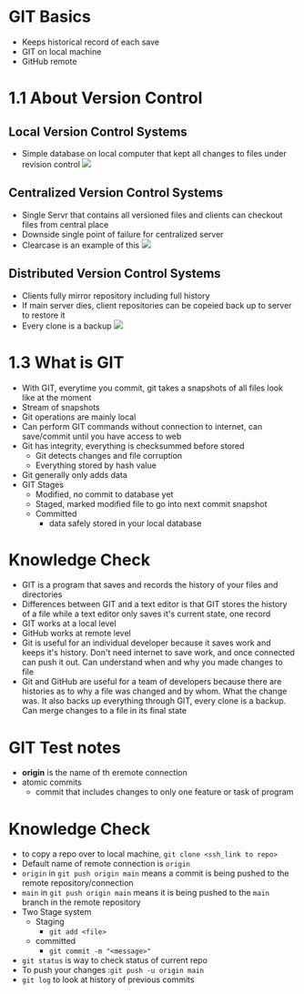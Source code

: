 # GIT Basics
* Keeps historical record of each save
* GIT on local machine
* GitHub remote

# 1.1 About Version Control
## Local Version Control Systems
* Simple database on local computer that kept all changes to files under revision control
![](https://git-scm.com/book/en/v2/images/local.png)
## Centralized Version Control Systems
* Single Servr that contains all versioned files and clients can checkout files from central place
* Downside single point of failure for centralized server
* Clearcase is an example of this
![](https://git-scm.com/book/en/v2/images/centralized.png)

## Distributed Version Control Systems
* Clients fully mirror repository including full history
* If main server dies, client repositories can be copeied back up to server to restore it
* Every clone is a backup
![](https://git-scm.com/book/en/v2/images/distributed.png)

# 1.3 What is GIT
* With GIT, everytime you commit, git takes a snapshots of all files look like at the moment
* Stream of snapshots
* Git operations are mainly local
* Can perform GIT commands without connection to internet, can save/commit until you have access to web
* Git has integrity, everything is checksummed before stored
    * Git detects changes and file corruption
    * Everything stored by hash value
* Git generally only adds data
* GIT Stages
    * Modified, no commit to database yet
    * Staged, marked modified file to go into next commit snapshot
    * Committed
        * data safely stored in your local database

# Knowledge Check
* GIT is a program that saves and records the history of your files and directories
* Differences between GIT and a text editor is that GIT stores the history of a file while a text editor only saves it's current state, one record
* GIT works at a local level
* GitHub works at remote level
* Git is useful for an individual developer because it saves work and keeps it's history. Don't need internet to save work, and once connected can push it out. Can understand when and why you made changes to file
* Git and GitHub are useful for a team of developers because there are histories as to why a file was changed and by whom. What the change was. It also backs up everything through GIT, every clone is a backup. Can merge changes to a file in its final state

# GIT Test notes
* **origin** is the name of th eremote connection
* atomic commits
    * commit that includes changes to only one feature or task of program

# Knowledge Check
* to copy a repo over to local machine, `git clone <ssh_link to repo>`
* Default name of remote connection is `origin`
* `origin` in `git push origin main` means a commit is being pushed to the remote repository/connection
* `main` in `git push origin main` means it is being pushed to the `main` branch in the remote repository
* Two Stage system
    * Staging
        * `git add <file>`
    * committed
        * `git commit -m "<message>"`
* `git status` is way to check status of current repo
* To push your changes :`git push -u origin main`
* `git log` to look at history of previous commits

